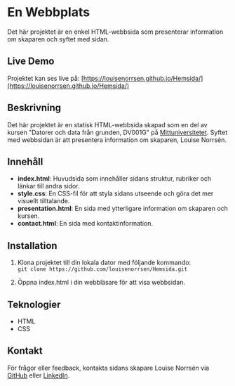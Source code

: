 # En Webbplats

Det här projektet är en enkel HTML-webbsida som presenterar information om skaparen och syftet med sidan.

## Live Demo

Projektet kan ses live på: [https://louisenorrsen.github.io/Hemsida/](https://louisenorrsen.github.io/Hemsida/)

## Beskrivning

Det här projektet är en statisk HTML-webbsida skapad som en del av kursen "Datorer och data från grunden, DV001G" på [Mittuniversitetet](https://www.miun.se/). Syftet med webbsidan är att presentera information om skaparen, Louise Norrsén.

## Innehåll

- **index.html**: Huvudsida som innehåller sidans struktur, rubriker och länkar till andra sidor.
- **style.css**: En CSS-fil för att styla sidans utseende och göra det mer visuellt tilltalande.
- **presentation.html**: En sida med ytterligare information om skaparen och kursen.
- **contact.html**: En sida med kontaktinformation.

## Installation

1. Klona projektet till din lokala dator med följande kommando:  
`git clone https://github.com/louisenorrsen/Hemsida.git`

2. Öppna index.html i din webbläsare för att visa webbsidan.

## Teknologier

- HTML
- CSS

## Kontakt

För frågor eller feedback, kontakta sidans skapare Louise Norrsén via [GitHub](https://github.com/louisenorrsen) eller [LinkedIn](https://www.linkedin.com/in/louise-norrsén/).


